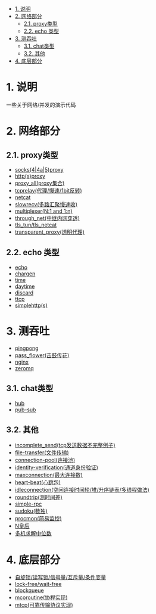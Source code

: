 <!-- TOC -->

- [1. 说明](#1-说明)
- [2. 网络部分](#2-网络部分)
    - [2.1. proxy类型](#21-proxy类型)
    - [2.2. echo 类型](#22-echo-类型)
- [3. 测吞吐](#3-测吞吐)
    - [3.1. chat类型](#31-chat类型)
    - [3.2. 其他](#32-其他)
- [4. 底层部分](#4-底层部分)

<!-- /TOC -->

<a id="markdown-1-说明" name="1-说明"></a>
# 1. 说明

一些关于网络/并发的演示代码

<a id="markdown-2-网络部分" name="2-网络部分"></a>
# 2. 网络部分

<a id="markdown-21-proxy类型" name="21-proxy类型"></a>
## 2.1. proxy类型

* [socks(4|4a|5)proxy](socks/readme.md)
* [http(s)proxy](httpproxy/readme.md)
* [proxy_all(proxy集合)](proxy_all/readme.md)
* [tcprelay(代理/慢速/1bit反转)](tcprelay/readme.md)
* [netcat](netcat/readme.md)
* [slowrecv(多路汇聚慢速收)](slowrecv/readme.md)
* [multiplexer(N:1 and 1:n)](multiplexer/readme.md)
* [through_net(中继内网穿透)](multiplexer/readme.md)
* [tls_tun/tls_netcat](tls_tun/readme.md)
* [transparent_proxy(透明代理)](transparent_proxy/readme.md)

<a id="markdown-22-echo-类型" name="22-echo-类型"></a>
## 2.2. echo 类型

* [echo](echo)
* [chargen]()
* [time]()
* [daytime]()
* [discard](discard)
* [ttcp](ttcp/readme.md)
* [simplehttp(s)](simplehttp)

<a id="markdown-3-测吞吐" name="3-测吞吐"></a>
# 3. 测吞吐

* [pingpong](pingpong/readme.md)
* [pass_flower(击鼓传花)](pass_flower)
* [nginx](nginx)
* [zeromq](zeromq)


<a id="markdown-31-chat类型" name="31-chat类型"></a>
## 3.1. chat类型

* [hub]()
* [pub-sub]()


<a id="markdown-32-其他" name="32-其他"></a>
## 3.2. 其他

* [incomplete_send(tcp发送数据不完整例子)](incomplete_send/readme.md)
* [file-transfer(文件传输)]()
* [connection-pool(连接池)]()
* [identity-verification(通道身份验证)]()
* [maxconnection(最大连接数)]()
* [heart-beat(心跳包)]()
* [idleconnection(空闲连接时间轮/堆/升序链表/多线程做法)](idleconnection/readme.md)
* [roundtrip(测时间差)](roundtrip)
* [simple-rpc]()
* [sudoku(数独)]()
* [procmon(简易监控)]()
* [N皇后]()
* [多机求解中位数]()

<a id="markdown-4-底层部分" name="4-底层部分"></a>
# 4. 底层部分

* [自旋锁/读写锁/信号量/互斥量/条件变量](sync/readme.md)
* [lock-free/wait-free](sync/readme.md)
* [blockqueue](blockqueue)
* [mcoroutine(协程实现)]()
* [mtcp(可靠传输协议实现)]()

